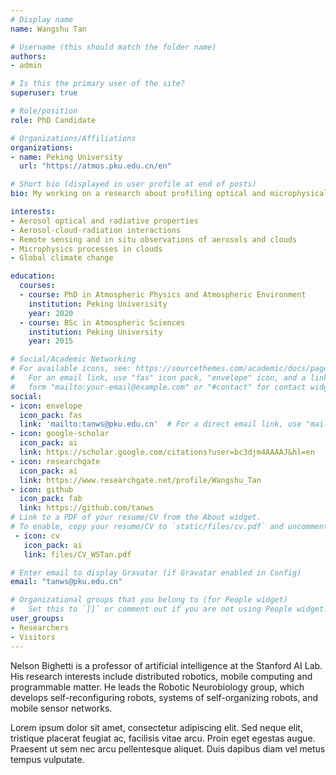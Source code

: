 ```yaml
---
# Display name
name: Wangshu Tan

# Username (this should match the folder name)
authors:
- admin

# Is this the primary user of the site?
superuser: true

# Role/position
role: PhD Candidate

# Organizations/Affiliations
organizations:
- name: Peking University
  url: "https://atmos.pku.edu.cn/en"

# Short bio (displayed in user profile at end of posts)
bio: My working on a research about profiling optical and microphysical properties, phase state, and liquid water content of aerosols using a multiwavelength polarized Raman-Mie scattering lidar.

interests:
- Aerosol optical and radiative properties
- Aerosol-cloud-radiation interactions
- Remote sensing and in situ observations of aerosols and clouds
- Microphysics processes in clouds
- Global climate change

education:
  courses:
  - course: PhD in Atmospheric Physics and Atmospheric Environment
    institution: Peking Univerisity
    year: 2020
  - course: BSc in Atmospheric Sciences
    institution: Peking University
    year: 2015

# Social/Academic Networking
# For available icons, see: https://sourcethemes.com/academic/docs/page-builder/#icons
#   For an email link, use "fas" icon pack, "envelope" icon, and a link in the
#   form "mailto:your-email@example.com" or "#contact" for contact widget.
social:
- icon: envelope
  icon_pack: fas
  link: 'mailto:tanws@pku.edu.cn'  # For a direct email link, use "mailto:test@example.org".
- icon: google-scholar
  icon_pack: ai
  link: https://scholar.google.com/citations?user=bc3djm4AAAAJ&hl=en
- icon: researchgate
  icon_pack: ai
  link: https://www.researchgate.net/profile/Wangshu_Tan
- icon: github
  icon_pack: fab
  link: https://github.com/tanws
# Link to a PDF of your resume/CV from the About widget.
# To enable, copy your resume/CV to `static/files/cv.pdf` and uncomment the lines below.
 - icon: cv
   icon_pack: ai
   link: files/CV_WSTan.pdf

# Enter email to display Gravatar (if Gravatar enabled in Config)
email: "tanws@pku.edu.cn"

# Organizational groups that you belong to (for People widget)
#   Set this to `[]` or comment out if you are not using People widget.
user_groups:
- Researchers
- Visitors
---
```


Nelson Bighetti is a professor of artificial intelligence at the Stanford AI Lab. His research interests include distributed robotics, mobile computing and programmable matter. He leads the Robotic Neurobiology group, which develops self-reconfiguring robots, systems of self-organizing robots, and mobile sensor networks.

Lorem ipsum dolor sit amet, consectetur adipiscing elit. Sed neque elit, tristique placerat feugiat ac, facilisis vitae arcu. Proin eget egestas augue. Praesent ut sem nec arcu pellentesque aliquet. Duis dapibus diam vel metus tempus vulputate.
